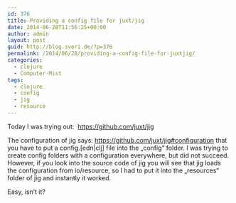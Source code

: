 ```yaml
---
id: 376
title: Providing a config file for juxt/jig
date: 2014-06-28T11:56:25+00:00
author: admin
layout: post
guid: http://blog.sveri.de/?p=376
permalink: /2014/06/28/providing-a-config-file-for-juxtjig/
categories:
  - clojure
  - Computer-Mist
tags:
  - clojure
  - config
  - jig
  - resource
---
```

Today I was trying out:  <https://github.com/juxt/jig>
  
The configuration of jig says: <https://github.com/juxt/jig#configuration> that you have to put a config.[edn|clj] file into the &#8222;config&#8220; folder. I was trying to create config folders with a configuration everywhere, but did not succeed. However, if you look into the source code of jig you will see that jig loads the configuration from io/resource, so I had to put it into the &#8222;resources&#8220; folder of jig and instantly it worked.

Easy, isn&#8217;t it?